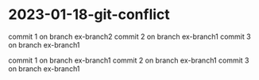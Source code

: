 # 2023-01-18-git-conflict
commit 1 on branch ex-branch2
commit 2 on branch ex-branch1
commit 3 on branch ex-branch1

commit 1 on branch ex-branch1
commit 2 on branch ex-branch1
commit 3 on branch ex-branch1
